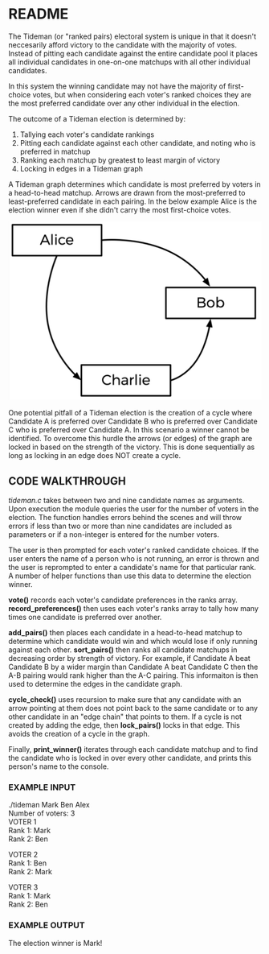 # README

The Tideman (or "ranked pairs) electoral system is unique in that it doesn't neccesarily afford victory to the candidate with the majority of votes. Instead of pitting each candidate against the entire candidate pool it places all individual candidates in one-on-one matchups with all other individual candidates.

In this system the winning candidate may not have the majority of first-choice votes, but when considering each voter's ranked choices they are the most preferred candidate over any other individual in the election.

The outcome of a Tideman election is determined by:

1. Tallying each voter's candidate rankings
2. Pitting each candidate against each other candidate, and noting who is preferred in matchup
3. Ranking each matchup by greatest to least margin of victory
4. Locking in edges in a Tideman graph

A Tideman graph determines which candidate is most preferred by voters in a head-to-head matchup. Arrows are drawn from the most-preferred to least-preferred candidate in each pairing. In the below example Alice is the election winner even if she didn't carry the most first-choice votes.

<img src="./TidemanGraph.png" width="600" />

One potential pitfall of a Tideman election is the creation of a cycle where Candidate A is preferred over Candidate B who is preferred over Candidate C who is preferred over Candidate A. In this scenario a winner cannot be identified. To overcome this hurdle the arrows (or edges) of the graph are locked in based on the strength of the victory. This is done sequentially as long as locking in an edge does NOT create a cycle.


## CODE WALKTHROUGH

*tideman.c* takes between two and nine candidate names as arguments. Upon execution the module queries the user for the number of voters in the election. The function handles errors behind the scenes and will throw errors if less than two or more than nine candidates are included as parameters or if a non-integer is entered for the number voters.

The user is then prompted for each voter's ranked candidate choices. If the user enters the name of a person who is not running, an error is thrown and the user is reprompted to enter a candidate's name for that particular rank. A number of helper functions than use this data to determine the election winner.

**vote()** records each voter's candidate preferences in the ranks array. **record_preferences()** then uses each voter's ranks array to tally how many times one candidate is preferred over another.

**add_pairs()** then places each candidate in a head-to-head matchup to determine which candidate would win and which would lose if only running against each other. **sort_pairs()** then ranks all candidate matchups in decreasing order by strength of victory. For example, if Candidate A beat Candidate B by a wider margin than Candidate A beat Candidate C then the A-B pairing would rank higher than the A-C pairing. This informaiton is then used to determine the edges in the candidate graph.

**cycle_check()** uses recursion to make sure that any candidate with an arrow pointing at them does not point back to the same candidate or to any other candidate in an "edge chain" that points to them. If a cycle is not created by adding the edge, then **lock_pairs()** locks in that edge. This avoids the creation of a cycle in the graph. 

Finally, **print_winner()** iterates through each candidate matchup and to find the candidate who is locked in over every other candidate, and prints this person's name to the console.

### EXAMPLE INPUT

./tideman Mark Ben Alex  
Number of voters: 3  
VOTER 1  
Rank 1: Mark  
Rank 2: Ben  
  
VOTER 2  
Rank 1: Ben  
Rank 2: Mark  
  
VOTER 3  
Rank 1: Mark  
Rank 2: Ben  
  
### EXAMPLE OUTPUT
  
The election winner is Mark!
